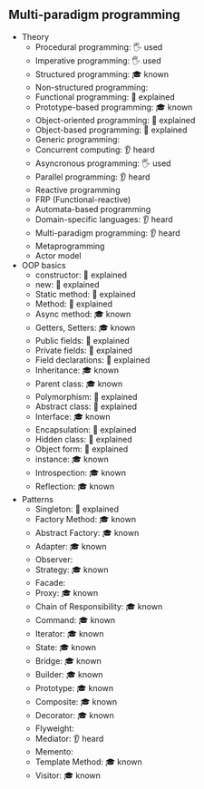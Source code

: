 ## Multi-paradigm programming

- Theory
  - Procedural programming: 🖐️ used
  - Imperative programming: 🖐️ used
  - Structured programming: 🎓 known
  - Non-structured programming:
  - Functional programming: 🙋 explained
  - Prototype-based programming: 🎓 known
  - Object-oriented programming: 🙋 explained
  - Object-based programming: 🙋 explained
  - Generic programming: 
  - Concurrent computing: 👂 heard
  - Asyncronous programming: 🖐️ used
  - Parallel programming: 👂 heard
  - Reactive programming
  - FRP (Functional-reactive)
  - Automata-based programming
  - Domain-specific languages: 👂 heard
  - Multi-paradigm programming: 👂 heard
  - Metaprogramming
  - Actor model
- OOP basics
  - constructor: 🙋 explained
  - new: 🙋 explained
  - Static method: 🙋 explained 
  - Method: 🙋 explained
  - Async method: 🎓 known
  - Getters, Setters: 🎓 known
  - Public fields: 🙋 explained
  - Private fields: 🙋 explained
  - Field declarations: 🙋 explained
  - Inheritance: 🎓 known
  - Parent class: 🎓 known
  - Polymorphism: 🙋 explained
  - Abstract class: 🙋 explained
  - Interface: 🎓 known
  - Encapsulation: 🙋 explained
  - Hidden class: 🙋 explained
  - Object form: 🙋 explained
  - instance: 🎓 known
  - Introspection: 🎓 known
  - Reflection: 🎓 known
- Patterns
  - Singleton: 🙋 explained
  - Factory Method: 🎓 known
  - Abstract Factory: 🎓 known
  - Adapter: 🎓 known
  - Observer:
  - Strategy: 🎓 known
  - Facade: 
  - Proxy: 🎓 known
  - Chain of Responsibility: 🎓 known
  - Command: 🎓 known
  - Iterator: 🎓 known
  - State: 🎓 known
  - Bridge: 🎓 known
  - Builder: 🎓 known
  - Prototype: 🎓 known
  - Composite: 🎓 known
  - Decorator: 🎓 known
  - Flyweight:
  - Mediator: 👂 heard
  - Memento:
  - Template Method: 🎓 known
  - Visitor: 🎓 known
